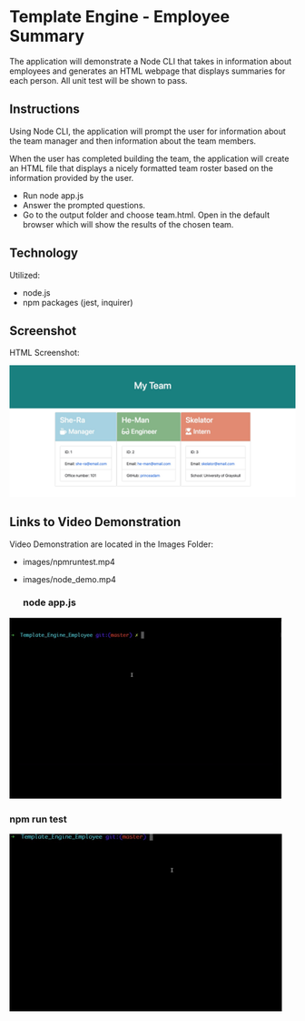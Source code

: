 # Template Engine - Employee Summary

The application will demonstrate a Node CLI that takes in information about employees and generates an HTML webpage that displays summaries for each person. All unit test will be shown to pass.

## Instructions

Using Node CLI, the application will prompt the user for information about the team manager and then information about the team members. 

When the user has completed building the team, the application will create an HTML file that displays a nicely formatted team roster based on the information provided by the user. 

- Run node app.js
- Answer the prompted questions.
- Go to the output folder and choose team.html.  Open in the default browser which will show the results of the chosen team.

## Technology

Utilized:
- node.js
- npm packages (jest, inquirer)

## Screenshot

HTML Screenshot:

![](images/MyTeamHTML.jpg)

## Links to Video Demonstration

Video Demonstration are located in the Images Folder:
- images/npmruntest.mp4
- images/node_demo.mp4

  ### node app.js

![](images/node_demo.gif)

  ### npm run test

![](images/npmruntest.gif)



